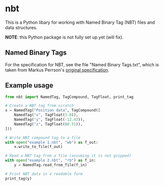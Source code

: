 # nbt

This is a Python libary for working with Named Binary Tag (NBT) files and data structures.

**NOTE**: this Python package is not fully set up yet (will fix).

## Named Binary Tags

For the specification for NBT, see the file "Named Binary Tags.txt", which is taken from Markus Perrson's [original specification](https://web.archive.org/web/20110723210920/http://www.minecraft.net/docs/NBT.txt).

## Example usage

```python
from nbt import NamedTag, TagCompound, TagFloat, print_tag

# Create a NBT tag from scratch
x = NamedTag("Position data", TagCompound([
    NamedTag("x", TagFloat(3.0)),
    NamedTag("y", TagFloat(-12.43)),
    NamedTag("z", TagFloat(88.31)),
]))

# Write NBT compound tag to a file
with open("example 1.nbt", "wb") as f_out:
    x.write_to_file(f_out)

# Read a NBT tag from a file (assuming it is not gzipped)
with open("example 2.nbt", "rb") as f_in:
    y = NamedTag.read_from_file(f_in)

# Print NBT data in a readable form
print_tag(y)
```